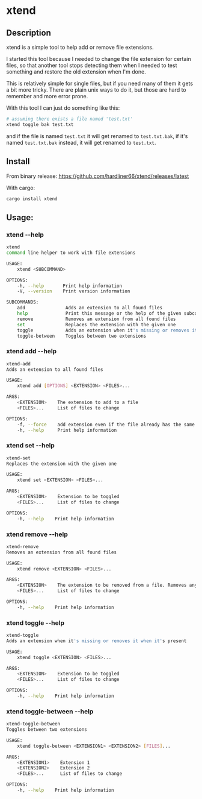 # xtend

## Description
xtend is a simple tool to help add or remove file extensions.

I started this tool because I needed to change the file extension for certain files,
so that another tool stops detecting them when I needed to test something and restore
the old extension when I'm done.

This is relatively simple for single files, but if you need many of them it gets a bit more tricky.
There are plain unix ways to do it, but those are hard to remember and more error prone.

With this tool I can just do something like this:
```sh
# assuming there exists a file named 'test.txt'
xtend toggle bak test.txt
```
and if the file is named `test.txt` it will get renamed to `test.txt.bak`,
if it's named `test.txt.bak` instead, it will get renamed to `test.txt`.

## Install

From binary release:
https://github.com/hardliner66/xtend/releases/latest

With cargo:
```sh
cargo install xtend
```

## Usage:
### xtend --help
```sh
xtend
command line helper to work with file extensions

USAGE:
    xtend <SUBCOMMAND>

OPTIONS:
    -h, --help       Print help information
    -V, --version    Print version information

SUBCOMMANDS:
    add               Adds an extension to all found files
    help              Print this message or the help of the given subcommand(s)
    remove            Removes an extension from all found files
    set               Replaces the extension with the given one
    toggle            Adds an extension when it's missing or removes it when it's present
    toggle-between    Toggles between two extensions
```

### xtend add --help
```sh
xtend-add 
Adds an extension to all found files

USAGE:
    xtend add [OPTIONS] <EXTENSION> <FILES>...

ARGS:
    <EXTENSION>    The extension to add to a file
    <FILES>...     List of files to change

OPTIONS:
    -f, --force    add extension even if the file already has the same extension
    -h, --help     Print help information
```

### xtend set --help
```sh
xtend-set 
Replaces the extension with the given one

USAGE:
    xtend set <EXTENSION> <FILES>...

ARGS:
    <EXTENSION>    Extension to be toggled
    <FILES>...     List of files to change

OPTIONS:
    -h, --help    Print help information
```

### xtend remove --help
```sh
xtend-remove 
Removes an extension from all found files

USAGE:
    xtend remove <EXTENSION> <FILES>...

ARGS:
    <EXTENSION>    The extension to be removed from a file. Removes any extension if not set
    <FILES>...     List of files to change

OPTIONS:
    -h, --help    Print help information
```

### xtend toggle --help
```sh
xtend-toggle 
Adds an extension when it's missing or removes it when it's present

USAGE:
    xtend toggle <EXTENSION> <FILES>...

ARGS:
    <EXTENSION>    Extension to be toggled
    <FILES>...     List of files to change

OPTIONS:
    -h, --help    Print help information
```

### xtend toggle-between --help
```sh
xtend-toggle-between 
Toggles between two extensions

USAGE:
    xtend toggle-between <EXTENSION1> <EXTENSION2> [FILES]...

ARGS:
    <EXTENSION1>    Extension 1
    <EXTENSION2>    Extension 2
    <FILES>...      List of files to change

OPTIONS:
    -h, --help    Print help information
```
